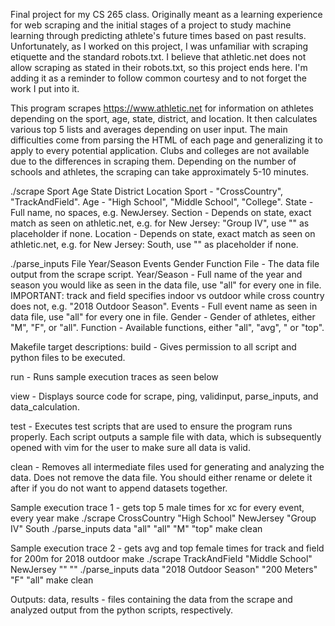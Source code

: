 Final project for my CS 265 class. Originally meant as a learning experience for web scraping and the initial stages of a project to study machine learning through predicting athlete's future times based on past results. Unfortunately, as I worked on this project, I was unfamiliar with scraping etiquette and the standard robots.txt. I believe that athletic.net does not allow scraping as stated in their robots.txt, so this project ends here. I'm adding it as a reminder to follow common courtesy and to not forget the work I put into it.

This program scrapes https://www.athletic.net for information on athletes
depending on the sport, age, state, district, and location. It then calculates
various top 5 lists and averages depending on user input. The main difficulties 
come from parsing the HTML of each page and generalizing it to apply to every 
potential application. Clubs and colleges are not available due to the 
differences in scraping them. Depending on the number of schools and athletes, 
the scraping can take approximately 5-10 minutes.

./scrape Sport Age State District Location
Sport 	    - "CrossCountry", "TrackAndField".
Age 	    - "High School", "Middle School", "College".
State 	    - Full name, no spaces, e.g. NewJersey.
Section     - Depends on state, exact match as seen on athletic.net, e.g.
	      for New Jersey: "Group IV", use "" as placeholder if none.
Location    - Depends on state, exact match as seen on athletic.net, e.g.
	      for New Jersey: South, use "" as placeholder if none.
	    
./parse_inputs File Year/Season Events Gender Function
File 	    - The data file output from the scrape script.
Year/Season - Full name of the year and season you would like as seen in the
	      data file, use "all" for every one in file. 
	      IMPORTANT: track and field specifies indoor vs outdoor while cross 
	      country does not, e.g. "2018 Outdoor Season".
Events      - Full event name as seen in data file, use "all" for every  one
	      in file.
Gender      - Gender of athletes, either "M", "F", or "all".
Function    - Available functions, either "all", "avg", " or "top".


Makefile target descriptions:
build	    - Gives permission to all script and python files to be executed.

run	    - Runs sample execution traces as seen below

view	    - Displays source code for scrape, ping, validinput, parse_inputs, 
	      and data_calculation.

test	    - Executes test scripts that are used to ensure the program runs properly.
	      Each script outputs a sample file with data, which is subsequently opened
              with vim for the user to make sure all data is valid.

clean	    - Removes all intermediate files used for generating and analyzing the
	      data. Does not remove the data file. You should either rename or
	      delete it after if you do not want to append datasets together.


Sample execution trace 1 - gets top 5 male times for xc for every event, every year
make 
./scrape CrossCountry "High School" NewJersey "Group IV" South
./parse_inputs data "all" "all" "M" "top"
make clean

Sample execution trace 2 - gets avg and top female times for track and field for 
			   200m for 2018 outdoor
make
./scrape TrackAndField "Middle School" NewJersey "" ""
./parse_inputs data "2018 Outdoor Season" "200 Meters" "F" "all"
make clean

Outputs: data, results - files containing the data from the scrape and
	 analyzed output from the python scripts, respectively.
